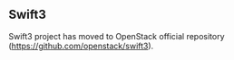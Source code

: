 Swift3
------

Swift3 project has moved to OpenStack official repository (https://github.com/openstack/swift3).
